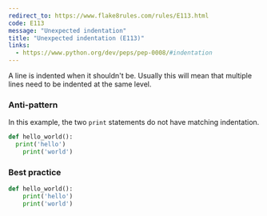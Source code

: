 ```yaml
---
redirect_to: https://www.flake8rules.com/rules/E113.html
code: E113
message: "Unexpected indentation"
title: "Unexpected indentation (E113)"
links:
  - https://www.python.org/dev/peps/pep-0008/#indentation
---
```


A line is indented when it shouldn't be. Usually this will mean that multiple lines need to be indented at the same level.

### Anti-pattern

In this example, the two `print` statements do not have matching indentation.

```python
def hello_world():
  print('hello')
    print('world')
```

### Best practice

```python
def hello_world():
    print('hello')
    print('world')
```
